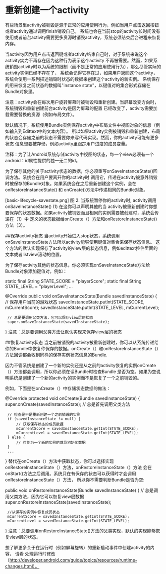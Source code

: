 # 重新创建一个activity
有些场景里activity被销毁是源于正常的应用使用行为，例如当用户点击返回按钮或者activity通过调用finish销毁自己。
系统也会在当前stop的activity长时间没有使用或者前台activity需要更多资源时销毁activity，系统必须结束后台进程来恢复内存。

当activity因为用户点击返回键或者activity结束自己时，对于系统来说这个activity实力不再存在因为这种行为表示这个activity
不再被需要。然而，如果系统销毁activity时以为系统的限制（而不是正常的应用使用行为），那么尽管实际的activity实例已经不存在了，
系统会记得它存在过，如果用户返回这个activity，系统会使用一系列描述销毁时状态的数据来创建这个activity的新实例。
 系统保存的用来恢复之前状态的数据叫"instance state"，以键值对的集合形式存储在Bundle对象里。

注意：activity会在每次用户旋转屏幕时被销毁和重新创建。当屏幕改变方向时，系统销毁和重新创建前台activity是因为屏幕的配置
已经改变了，activity需要加载需要替换的资源（例如布局文件）。

默认情况下，系统使用Bundle实例保存activity中布局文件中视图对象的信息（例如输入到Edittext中的文本内容）。
所以如果activity实例被销毁和重新创建，布局的状态会存储之前的状态不需要你来写代码实现。然而，你的activity可能有更多状态
信息想要被存储，例如activity里跟踪用户进度的成员变量。

注释：为了让Android系统存储activity中视图的状态，每一个view必须有一个android：id属性提供的独一无二的id。

为了保存其他的关于activity状态的数据，你必须重写onSaveInstanceState()回调方法。系统会在用户要离开你的activity时
调用它，传递在activity被意外销毁时被保存的Bundle对象。如果系统会在之后重新创建这个实例，会在onRestoreInstanceState() 
和 onCreate()方法中传递相同的Bundle对象。
 
 [basic-lifecycle-savestate.png]
 图 2. 当系统暂停你的activity时, activity调用onSaveInstanceState() (1) 在这你可以声明其他的当
 activity被重新创建时你想要保存的状态数据。如果activity被销毁而且相同的实例需要被创建时，系统会传递在（1）中
 定义的状态数据给onCreate（）方法和onRestoreInstanceState()方法（3）。
 
 ##保存activity状态
 当activity开始进入stop状态，系统调用onSaveInstanceState方法所以activity能够使用键值对集合来保存状态信息。
 这个方法的默认实现保存了activity的view层的状态信息，例如edittext控件里面的文本或者listview滚动的位置。
 
 为了保存activity其他的状态信息，你必须实现onSaveInstanceState方法给Bundle对象添加键值对，例如：
 
 static final String STATE_SCORE = "playerScore";
 static final String STATE_LEVEL = "playerLevel";
 ...
 
 @Override
 public void onSaveInstanceState(Bundle savedInstanceState) {
     // 保存用户当前的游戏状态
     savedInstanceState.putInt(STATE_SCORE, mCurrentScore);
     savedInstanceState.putInt(STATE_LEVEL, mCurrentLevel);
     
     // 总是要调用父类方法，它可以保存view层的状态
     super.onSaveInstanceState(savedInstanceState);
 }
 注意：总是要调用父类方法让默认实现来保存view层的状态
 
 ##恢复activity状态
 当之前被销毁的activity被重新创建时，你可以从系统传递给你的Bundle中恢复你保存的数据。onCreate（）和onRestoreInstanceState（）
 方法回调都会收到同样的保存实例状态信息的Bundle.
 
 因为不管系统是创建了一个新的实例还是从之前的activity恢复的实例onCreate（）方法都会调用，所以你必须在读Bundle时检查Bundle
 是否为空。如果为空说明系统是创建了一个新的activity的实例而不是恢复了一个之前销毁的。
 
 例如，下面是在onCreate（）中存储状态数据的做法：
 
 @Override
 protected void onCreate(Bundle savedInstanceState) {
     super.onCreate(savedInstanceState); // 总是首先调用父类方法
    
     // 检查是不是重新创建一个之前销毁的实例
     if (savedInstanceState != null) {
         // 获取保存状态的成员数据
         mCurrentScore = savedInstanceState.getInt(STATE_SCORE);
         mCurrentLevel = savedInstanceState.getInt(STATE_LEVEL);
     } else {
         // 可能为一个新的实例的成员初始化数据
     }
     ...
 }
 替代在onCreate（）方法中获取状态，你可以选择实现onRestoreInstanceState（）方法，onRestoreInstanceState（）方法
 会在onStart()方法之后调用。系统只在有保存的状态可以获得时才会调用onRestoreInstanceState（）方法，
 所以你不需要判断Bundle是否为空:
 
 public void onRestoreInstanceState(Bundle savedInstanceState) {
     // 总是调用父类方法，因为它可以恢复view层数据
     super.onRestoreInstanceState(savedInstanceState);
    
     //从保存的实例中恢复成员状态
     mCurrentScore = savedInstanceState.getInt(STATE_SCORE);
     mCurrentLevel = savedInstanceState.getInt(STATE_LEVEL);
 }
 注意：总要调用onRestoreInstanceState()方法的父类实现，默认的实现能够恢复view层的状态。
 
 想了解更多关于在运行时（例如屏幕旋转）的重新启动事件中创建activity的内容，
 请看 处理运行时修改（http://developer.android.com/guide/topics/resources/runtime-changes.html）。